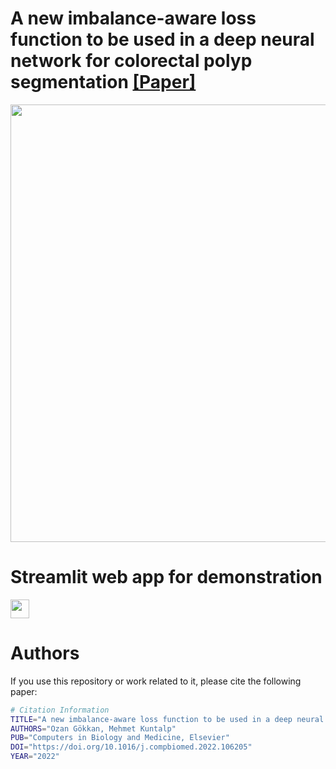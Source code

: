 # A new imbalance-aware loss function to be used in a deep neural network for colorectal polyp segmentation [[Paper]](https://doi.org/10.1016/j.compbiomed.2022.106205)

<p>
  <img src="https://raw.githubusercontent.com/ogokk/colorectal_polyp_segmentation/main/gif_rep.gif" width="700">
</p>

# Streamlit web app for demonstration
[<img src="https://img.icons8.com/ios-filled/50/fa0000/circled-play.png" width="30"/>](https://www.youtube.com/watch?v=v1uoPyzWU7M)



# Authors
If you use this repository or work related to it, please cite the following paper:

```bash
# Citation Information
TITLE="A new imbalance-aware loss function to be used in a deep neural network for colorectal polyp segmentation"
AUTHORS="Ozan Gökkan, Mehmet Kuntalp"
PUB="Computers in Biology and Medicine, Elsevier"
DOI="https://doi.org/10.1016/j.compbiomed.2022.106205"
YEAR="2022"


